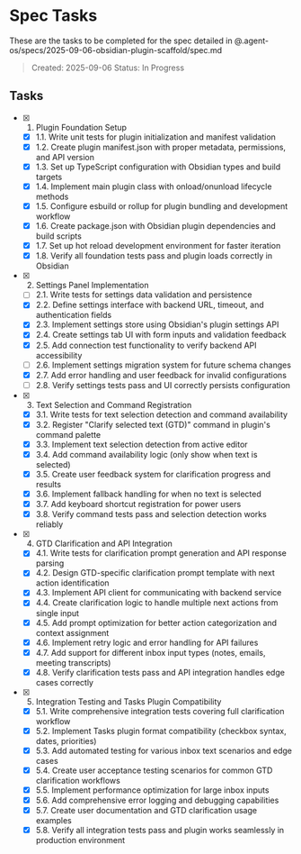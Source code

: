 # Spec Tasks

These are the tasks to be completed for the spec detailed in @.agent-os/specs/2025-09-06-obsidian-plugin-scaffold/spec.md

> Created: 2025-09-06
> Status: In Progress

## Tasks

- [x] 1. Plugin Foundation Setup
  - [x] 1.1. Write unit tests for plugin initialization and manifest validation
  - [x] 1.2. Create plugin manifest.json with proper metadata, permissions, and API version
  - [x] 1.3. Set up TypeScript configuration with Obsidian types and build targets
  - [x] 1.4. Implement main plugin class with onload/onunload lifecycle methods
  - [x] 1.5. Configure esbuild or rollup for plugin bundling and development workflow
  - [x] 1.6. Create package.json with Obsidian plugin dependencies and build scripts
  - [x] 1.7. Set up hot reload development environment for faster iteration
  - [x] 1.8. Verify all foundation tests pass and plugin loads correctly in Obsidian

- [x] 2. Settings Panel Implementation
  - [ ] 2.1. Write tests for settings data validation and persistence
  - [x] 2.2. Define settings interface with backend URL, timeout, and authentication fields
  - [x] 2.3. Implement settings store using Obsidian's plugin settings API
  - [x] 2.4. Create settings tab UI with form inputs and validation feedback
  - [x] 2.5. Add connection test functionality to verify backend API accessibility
  - [ ] 2.6. Implement settings migration system for future schema changes
  - [x] 2.7. Add error handling and user feedback for invalid configurations
  - [ ] 2.8. Verify settings tests pass and UI correctly persists configuration

- [x] 3. Text Selection and Command Registration
  - [x] 3.1. Write tests for text selection detection and command availability
  - [x] 3.2. Register "Clarify selected text (GTD)" command in plugin's command palette
  - [x] 3.3. Implement text selection detection from active editor
  - [x] 3.4. Add command availability logic (only show when text is selected)
  - [x] 3.5. Create user feedback system for clarification progress and results
  - [x] 3.6. Implement fallback handling for when no text is selected
  - [x] 3.7. Add keyboard shortcut registration for power users
  - [x] 3.8. Verify command tests pass and selection detection works reliably

- [x] 4. GTD Clarification and API Integration
  - [x] 4.1. Write tests for clarification prompt generation and API response parsing
  - [x] 4.2. Design GTD-specific clarification prompt template with next action identification
  - [x] 4.3. Implement API client for communicating with backend service
  - [x] 4.4. Create clarification logic to handle multiple next actions from single input
  - [x] 4.5. Add prompt optimization for better action categorization and context assignment
  - [x] 4.6. Implement retry logic and error handling for API failures
  - [x] 4.7. Add support for different inbox input types (notes, emails, meeting transcripts)
  - [x] 4.8. Verify clarification tests pass and API integration handles edge cases correctly

- [x] 5. Integration Testing and Tasks Plugin Compatibility
  - [x] 5.1. Write comprehensive integration tests covering full clarification workflow
  - [x] 5.2. Implement Tasks plugin format compatibility (checkbox syntax, dates, priorities)
  - [x] 5.3. Add automated testing for various inbox text scenarios and edge cases
  - [x] 5.4. Create user acceptance testing scenarios for common GTD clarification workflows
  - [x] 5.5. Implement performance optimization for large inbox inputs
  - [x] 5.6. Add comprehensive error logging and debugging capabilities
  - [x] 5.7. Create user documentation and GTD clarification usage examples
  - [x] 5.8. Verify all integration tests pass and plugin works seamlessly in production environment